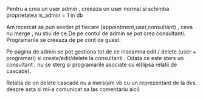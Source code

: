 Pentru a crea un user admin , creeaza un user normal si schimba
proprietatea is_admin = 1 in db




Am incercat sa pun seeder pt fiecare (appointment,user,consultant) , ceva nu merge , nu stiu de ce.De pe contul de admin se pot crea consultanti. Programarile se creeaza de pe cont de guest.

Pe pagina de admin se pot gestiona tot de ce inseamna edit / delete (user + programari) si create/edit/delete la consultanti . Odata ce este sters un consultant , nu se sterg si programarile asociate cu el(lipsa relatii de cascade). 

Relatia de on delete cascade nu a mers(am vb cu un reprezentant de la dvs. despre asta si mi-a comunicat sa las comentariu aici)
